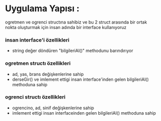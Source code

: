 <h1>Uygulama Yapısı :</h1>
<p>ogretmen ve ogrenci structına sahibiz ve bu 2 struct arasında bir ortak nokta oluşturmak için insan adında bir interface kullanıyoruz</p>

<h3>insan interface'i özellikleri</h3>
<ul>
  <li>string değer döndüren "bilgileriAl()" methodunu barındırıyor</li>
</ul>

<h3>ogretmen structı özellikleri</h3>
<ul>
  <li>ad, yas, brans değişkenlerine sahip</li>
  <li>derseGir() ve imlement ettigi insan interface'inden gelen bilgileriAl() methoduna sahip</li>
</ul>

<h3>ogrenci structı özellikleri</h3>
<ul>
  <li>ogrencino, ad, sinif değişkenlerine sahip</li>
  <li>imlement ettigi insan interfaceinden gelen bilgileriAl() methoduna sahip</li>
</ul>

